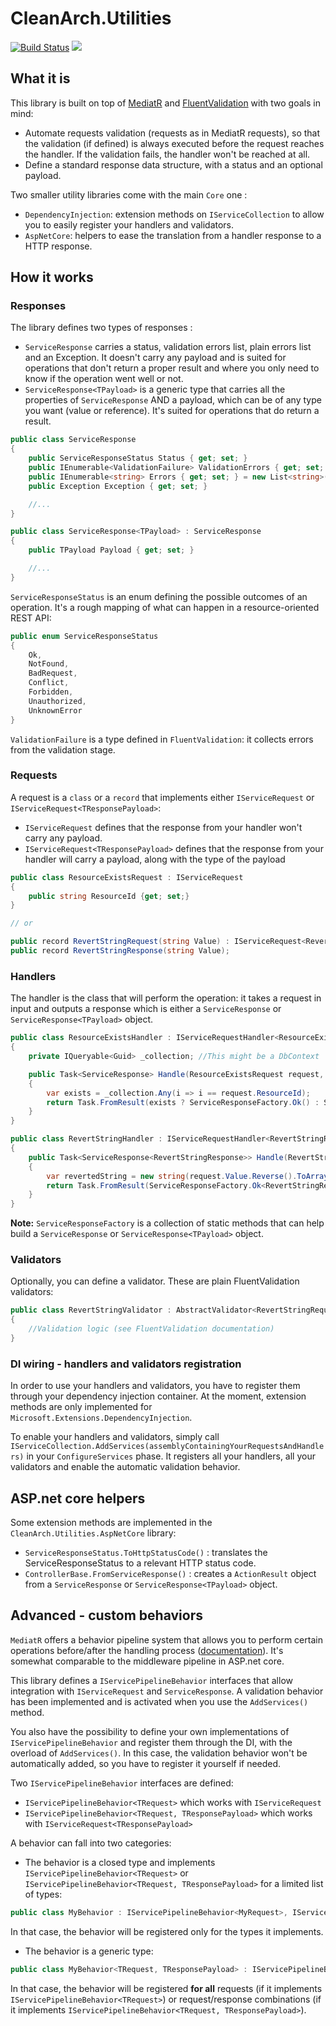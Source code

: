 # CleanArch.Utilities

[![Build Status](https://guhke.visualstudio.com/CleanArch.Utilities/_apis/build/status/poneymusical.CleanArch.Utilities%20master%20build?branchName=master)](https://guhke.visualstudio.com/CleanArch.Utilities/_build/latest?definitionId=12&branchName=master)
![](https://img.shields.io/nuget/v/CleanArch.Utilities.Core?label=nuget.org)

## What it is

This library is built on top of [MediatR](https://github.com/jbogard/MediatR) and [FluentValidation](https://github.com/FluentValidation/FluentValidation) with two goals in mind:

- Automate requests validation (requests as in MediatR requests), so that the validation (if defined) is always executed before the request reaches the handler. If the validation fails, the handler won't be reached at all.
- Define a standard response data structure, with a status and an optional payload.

Two smaller utility libraries come with the main `Core` one :

- `DependencyInjection`: extension methods on `IServiceCollection` to allow you to easily register your handlers and validators.
- `AspNetCore`: helpers to ease the translation from a handler response to a HTTP response.

## How it works

### Responses

The library defines two types of responses :

- `ServiceResponse` carries a status, validation errors list, plain errors list and an Exception. It doesn't carry any payload and is suited for operations that don't return a proper result and where you only need to know if the operation went well or not.
- `ServiceResponse<TPayload>` is a generic type that carries all the properties of `ServiceResponse` AND a payload, which can be of any type you want (value or reference). It's suited for operations that do return a result.

```csharp
public class ServiceResponse
{
    public ServiceResponseStatus Status { get; set; }
    public IEnumerable<ValidationFailure> ValidationErrors { get; set; } = new List<ValidationFailure>();
    public IEnumerable<string> Errors { get; set; } = new List<string>();
    public Exception Exception { get; set; }

    //...
}

public class ServiceResponse<TPayload> : ServiceResponse
{
    public TPayload Payload { get; set; }

    //...
}
```

`ServiceResponseStatus` is an enum defining the possible outcomes of an operation. It's a rough mapping of what can happen in a resource-oriented REST API:

```csharp
public enum ServiceResponseStatus
{
    Ok,
    NotFound,
    BadRequest,
    Conflict,
    Forbidden,
    Unauthorized,
    UnknownError
}
```

`ValidationFailure` is a type defined in `FluentValidation`: it collects errors from the validation stage.

### Requests

A request is a `class` or a `record` that implements either `IServiceRequest` or `IServiceRequest<TResponsePayload>`:

- `IServiceRequest` defines that the response from your handler won't carry any payload.
- `IServiceRequest<TResponsePayload>` defines that the response from your handler will carry a payload, along with the type of the payload

```csharp
public class ResourceExistsRequest : IServiceRequest
{
    public string ResourceId {get; set;}
}

// or

public record RevertStringRequest(string Value) : IServiceRequest<RevertStringResponse>;
public record RevertStringResponse(string Value);
```

### Handlers

The handler is the class that will perform the operation: it takes a request in input and outputs a response which is either a `ServiceResponse` or `ServiceResponse<TPayload>` object.

```csharp
public class ResourceExistsHandler : IServiceRequestHandler<ResourceExistsRequest>
{
    private IQueryable<Guid> _collection; //This might be a DbContext

    public Task<ServiceResponse> Handle(ResourceExistsRequest request, CancellationToken cancellationToken)
    {
        var exists = _collection.Any(i => i == request.ResourceId);
        return Task.FromResult(exists ? ServiceResponseFactory.Ok() : ServiceResponseFactory.NotFound());
    }
}
```

```csharp
public class RevertStringHandler : IServiceRequestHandler<RevertStringRequest, RevertStringResponse>
{
    public Task<ServiceResponse<RevertStringResponse>> Handle(RevertStringRequest request, CancellationToken cancellationToken)
    {
        var revertedString = new string(request.Value.Reverse().ToArray());
        return Task.FromResult(ServiceResponseFactory.Ok<RevertStringResponse>(new RevertStringResponse(revertedString)));
    }
}
```

**Note:** `ServiceResponseFactory` is a collection of static methods that can help build a `ServiceResponse` or `ServiceResponse<TPayload>` object.

### Validators

Optionally, you can define a validator. These are plain FluentValidation validators:

```csharp
public class RevertStringValidator : AbstractValidator<RevertStringRequest>
{
    //Validation logic (see FluentValidation documentation)
}
```

### DI wiring - handlers and validators registration

In order to use your handlers and validators, you have to register them through your dependency injection container. At the moment, extension methods are only implemented for `Microsoft.Extensions.DependencyInjection`.

To enable your handlers and validators, simply call `IServiceCollection.AddServices(assemblyContainingYourRequestsAndHandlers)` in your `ConfigureServices` phase. It registers all your handlers, all your validators and enable the automatic validation behavior.

## ASP.net core helpers

Some extension methods are implemented in the `CleanArch.Utilities.AspNetCore` library:

- `ServiceResponseStatus.ToHttpStatusCode()` : translates the ServiceResponseStatus to a relevant HTTP status code.
- `ControllerBase.FromServiceResponse()` : creates a `ActionResult` object from a `ServiceResponse` or `ServiceResponse<TPayload>` object.

## Advanced - custom behaviors

`MediatR` offers a behavior pipeline system that allows you to perform certain operations before/after the handling process ([documentation](https://github.com/jbogard/MediatR/wiki/Behaviors)). It's somewhat comparable to the middleware pipeline in ASP.net core.

This library defines a `IServicePipelineBehavior` interfaces that allow integration with `IServiceRequest` and `ServiceResponse`. A validation behavior has been implemented and is activated when you use the `AddServices()` method.

You also have the possibility to define your own implementations of `IServicePipelineBehavior` and register them through the DI, with the overload of `AddServices()`. In this case, the validation behavior won't be automatically added, so you have to register it yourself if needed.

Two `IServicePipelineBehavior` interfaces are defined:

- `IServicePipelineBehavior<TRequest>` which works with `IServiceRequest`
- `IServicePipelineBehavior<TRequest, TResponsePayload>` which works with `IServiceRequest<TResponsePayload>`

A behavior can fall into two categories:

- The behavior is a closed type and implements `IServicePipelineBehavior<TRequest>` or `IServicePipelineBehavior<TRequest, TResponsePayload>` for a limited list of types:

```csharp
public class MyBehavior : IServicePipelineBehavior<MyRequest>, IServicePipelineBehavior<MyOtherRequest>
```

In that case, the behavior will be registered only for the types it implements.

- The behavior is a generic type:

```csharp
public class MyBehavior<TRequest, TResponsePayload> : IServicePipelineBehavior<TRequest, TResponsePayload>
```

In that case, the behavior will be registered **for all** requests (if it implements `IServicePipelineBehavior<TRequest>`) or request/response combinations (if it implements `IServicePipelineBehavior<TRequest, TResponsePayload>`).
